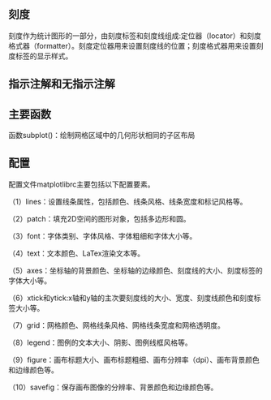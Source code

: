 ## 刻度
刻度作为统计图形的一部分，由刻度标签和刻度线组成:定位器（locator）和刻度格式器（formatter）。刻度定位器用来设置刻度线的位置；刻度格式器用来设置刻度标签的显示样式。

## 指示注解和无指示注解

## 主要函数
函数subplot()：绘制网格区域中的几何形状相同的子区布局

## 配置

配置文件matplotlibrc主要包括以下配置要素。

（1）lines：设置线条属性，包括颜色、线条风格、线条宽度和标记风格等。

（2）patch：填充2D空间的图形对象，包括多边形和圆。

（3）font：字体类别、字体风格、字体粗细和字体大小等。

（4）text：文本颜色、LaTex渲染文本等。

（5）axes：坐标轴的背景颜色、坐标轴的边缘颜色、刻度线的大小、刻度标签的字体大小等。

（6）xtick和ytick:x轴和y轴的主次要刻度线的大小、宽度、刻度线颜色和刻度标签大小等。

（7）grid：网格颜色、网格线条风格、网格线条宽度和网格透明度。

（8）legend：图例的文本大小、阴影、图例线框风格等。

（9）figure：画布标题大小、画布标题粗细、画布分辨率（dpi）、画布背景颜色和边缘颜色等。

（10）savefig：保存画布图像的分辨率、背景颜色和边缘颜色等。